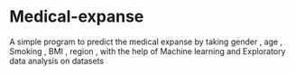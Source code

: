 # Medical-expanse
A simple program to predict the medical expanse by taking gender , age , Smoking , BMI ,  region , with the help of Machine learning and Exploratory data analysis on datasets
